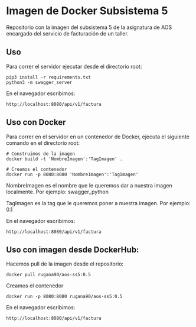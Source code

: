 # Imagen de Docker Subsistema 5
Repositorio con la imagen del subsistema 5 de la asignatura de AOS encargado del servicio de facturación de un taller.

## Uso
Para correr el servidor ejecutar desde el directorio root:
```
pip3 install -r requirements.txt
python3 -m swagger_server
```

En el navegador escribimos:
```
http://localhost:8080/api/v1/factura
```

## Uso con Docker
Para correr en el servidor en un contenedor de Docker, ejecuta el siguiente comando en el directorio root:
```
# Construimos de la imagen
docker build -t 'NombreImagen':'TagImagen' .

# Creamos el contenedor
docker run -p 8080:8080 'NombreImagen':'TagImagen'
```
NombreImagen es el nombre que le queremos dar a nuestra imagen localmente. Por ejemplo: swagger_python

TagImagen es la tag que le queremos poner a nuestra imagen. Por ejemplo: 0.1

En el navegador escribimos:
```
http://localhost:8080/api/v1/factura
```

## Uso con imagen desde DockerHub:
Hacemos pull de la imagen desde el repositorio:
```
docker pull rugana90/aos-ss5:0.5
```
Creamos el contenedor
```
docker run -p 8080:8080 rugana90/aos-ss5:0.5
```
En el navegador escribimos:
```
http://localhost:8080/api/v1/factura
```
